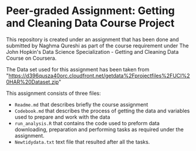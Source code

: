 # Peer-graded Assignment: Getting and Cleaning Data Course Project

This repository is created under an assignment that has been done and submitted by Naghma Qureshi as part of the course requirement under The John Hopkin's Data Science Specialization - Getting and Cleaning Data Course on Coursera.

The Data set used for this assignment has been taken from 
"https://d396qusza40orc.cloudfront.net/getdata%2Fprojectfiles%2FUCI%20HAR%20Dataset.zip"

This assignment consists of three files:

- ```Readme.md``` that describes briefly the course assignment  
- ```Codebook.md``` that describes the process of getting the data and variables used to prepare and work with the data  
- ```run_analysis.R``` that contains the code used to preform data downloading, preparation and performing tasks as required under the assignment.  
- ```Newtidydata.txt``` text file that resulted after all the tasks.  


